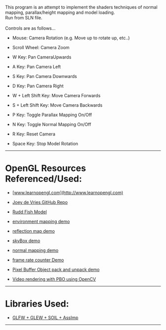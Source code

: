 
This program is an attempt to implement the shaders techniques of normal mapping, parallax/height mapping and model loading. <br>
Run from SLN file. <br>
<br>
Controls are as follows... 
- Mouse: Camera Rotation (e.g. Move up to rotate up, etc..) 
- Scroll Wheel: Camera Zoom 

- W Key: Pan CameraUpwards 
- A Key: Pan Camera Left 
- S Key: Pan Camera Downwards 
- D Key: Pan Camera Right 

- W + Left Shift Key: Move Camera Forwards 
- S + Left Shift Key: Move Camera Backwards 

- P Key: Toggle Parallax Mapping On/Off 
- N Key: Toggle Normal Mapping On/Off 

- R Key: Reset Camera 
- Space Key: Stop Model Rotation

----------------------------------------------------

# OpenGL Resources Referenced/Used:
- [www.learnopengl.com](http://www.learnopengl.com)
- [Joey de Vries GitHub Repo](https://github.com/JoeyDeVries/LearnOpenGL/blob/master/README.md)
- [Rudd Fish Model](https://www.turbosquid.com/3d-models/free-obj-model-fish-rudd/603242)

- [environment mapping demo](https://github.com/wangdingqiao/noteForOpenGL/blob/master/environmentMapping/reflection-sphere.png)
- [reflection map demo](https://github.com/wangdingqiao/noteForOpenGL/blob/master/environmentMapping/reflectionMap-combine.png)
- [skyBox demo](https://github.com/wangdingqiao/noteForOpenGL/blob/master/skyBox/skybox2.png)
- [normal mapping demo](https://github.com/wangdingqiao/noteForOpenGL/blob/master/advancedLighting/normalMapping/compare-model.png)
- [frame rate counter Demo](https://github.com/wangdingqiao/noteForOpenGL/blob/master/textRendering/fps.png)
- [Pixel Buffer Object pack and unpack demo](https://github.com/wangdingqiao/noteForOpenGL/blob/master/PBO/PBO-unpack/PBO-2.png)
- [Video rendering with PBO using OpenCV](https://github.com/wangdingqiao/noteForOpenGL/blob/master/videoRendering/render-video.png)

----------------------------------------------------

# Libraries Used:
- [GLFW + GLEW + SOIL + AssImp](https://github.com/wangdingqiao/noteForOpenGL/tree/master/libraries)

----------------------------------------------------



